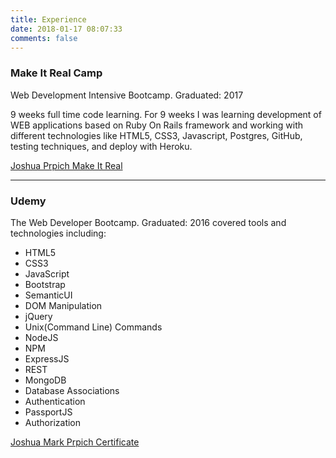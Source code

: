 ```yaml
---
title: Experience
date: 2018-01-17 08:07:33
comments: false
---
```


### Make It Real Camp
Web Development Intensive Bootcamp. Graduated: 2017

9 weeks full time code learning. For 9 weeks I was learning development of WEB applications based on Ruby On Rails framework and working with different technologies like HTML5, CSS3, Javascript, Postgres, GitHub,  testing techniques, and deploy with Heroku.

[Joshua Prpich Make It Real](https://makeitreal.camp/u/e0e779699419125d)

***

### Udemy
The Web Developer Bootcamp. Graduated: 2016
covered tools and technologies including:
* HTML5
* CSS3
* JavaScript
* Bootstrap
* SemanticUI
* DOM Manipulation
* jQuery
* Unix(Command Line) Commands
* NodeJS
* NPM
* ExpressJS
* REST
* MongoDB
* Database Associations
* Authentication
* PassportJS
* Authorization

[Joshua Mark Prpich Certificate](https://udemy-certificate.s3.amazonaws.com/image/UC-VR14DC1M.jpg)
